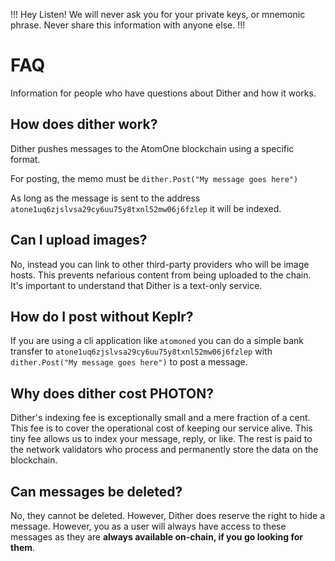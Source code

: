 !!! Hey Listen!
We will never ask you for your private keys, or mnemonic phrase.
Never share this information with anyone else.
!!!

# FAQ

Information for people who have questions about Dither and how it works.

## How does dither work?

Dither pushes messages to the AtomOne blockchain using a specific format.

For posting, the memo must be `dither.Post("My message goes here")`

As long as the message is sent to the address `atone1uq6zjslvsa29cy6uu75y8txnl52mw06j6fzlep` it will be indexed.

## Can I upload images?

No, instead you can link to other third-party providers who will be image hosts. This prevents nefarious content from being uploaded to the chain. It's important to understand that Dither is a text-only service.

## How do I post without Keplr?

If you are using a cli application like `atomoned` you can do a simple bank transfer to `atone1uq6zjslvsa29cy6uu75y8txnl52mw06j6fzlep` with `dither.Post("My message goes here")` to post a message.

## Why does dither cost PHOTON?

Dither's indexing fee is exceptionally small and a mere fraction of a cent. This fee is to cover the operational cost of keeping our service alive. This tiny fee allows us to index your message, reply, or like. The rest is paid to the network validators who process and permanently store the data on the blockchain.

## Can messages be deleted?

No, they cannot be deleted. However, Dither does reserve the right to hide a message. However, you as a user will always have access to these messages as they are **always available on-chain, if you go looking for them**.